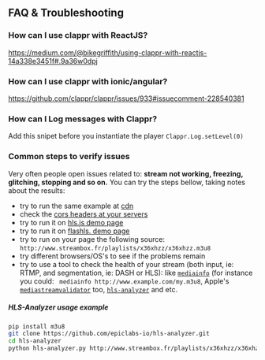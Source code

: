## FAQ & Troubleshooting

### How can I use clappr with ReactJS?

https://medium.com/@bikegriffith/using-clappr-with-reactjs-14a338e3451f#.9a36w0dpj

### How can I use clappr with ionic/angular?

https://github.com/clappr/clappr/issues/933#issuecomment-228540381

### How can I Log messages with Clappr?

Add this snipet before you instantiate the player `Clappr.Log.setLevel(0)`

### Common steps to verify issues

Very often people open issues related to: **stream not working, freezing, glitching, stopping and so on.** You can try the steps bellow, taking notes about the results:

* try to run the same example at [cdn](cdn.clappr.io)
* check the [cors headers at your servers](https://github.com/clappr/clappr/issues/703)
* try to run it on [hls.js demo page](https://video-dev.github.io/hls.js/demo/)
* try to run it on [flashls. demo page](http://www.flashls.org/latest/examples/chromeless/)
* try to run on your page the following source: `http://www.streambox.fr/playlists/x36xhzz/x36xhzz.m3u8`
* try different browsers/OS's to see if the problems remain
* try to use a tool to check the health of your stream (both input, ie: RTMP, and segmentation, ie: DASH or HLS): like [`mediainfo`](https://mediaarea.net/MediaInfo) (for instance you could: ` mediainfo http://www.example.com/my.m3u8`, Apple's [`mediastreamvalidator`](https://developer.apple.com/library/content/documentation/NetworkingInternet/Conceptual/StreamingMediaGuide/UsingHTTPLiveStreaming/UsingHTTPLiveStreaming.html) too, [`hls-analyzer`](https://github.com/epiclabs-io/hls-analyzer) and etc.

##### HLS-Analyzer usage example
```bash
pip install m3u8
git clone https://github.com/epiclabs-io/hls-analyzer.git
cd hls-analyzer
python hls-analyzer.py http://www.streambox.fr/playlists/x36xhzz/x36xhzz.m3u8
```
